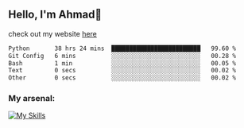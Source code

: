 
## Hello, I'm Ahmad👋

check out my website [here](https://ahmadalwi.com/)

<!--START_SECTION:waka-->

```txt
Python       38 hrs 24 mins  █████████████████████████   99.60 %
Git Config   6 mins          ░░░░░░░░░░░░░░░░░░░░░░░░░   00.28 %
Bash         1 min           ░░░░░░░░░░░░░░░░░░░░░░░░░   00.05 %
Text         0 secs          ░░░░░░░░░░░░░░░░░░░░░░░░░   00.02 %
Other        0 secs          ░░░░░░░░░░░░░░░░░░░░░░░░░   00.02 %
```

<!--END_SECTION:waka-->

### My arsenal:

[![My Skills](https://skillicons.dev/icons?i=js,ts,py,go,react,nextjs,svelte,nodejs,django,tailwind,html,css,sass,firebase,mongodb,postgres,mysql,redis,git,github,docker,vscode,figma,godot)](https://skillicons.dev)
